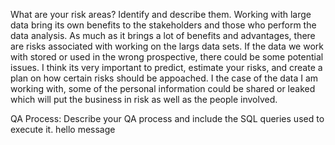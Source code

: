 What are your risk areas? Identify and describe them.
Working with large data bring its own benefits to the stakeholders and those who perform the data analysis. As much as it brings a lot of benefits and advantages, there are risks associated with working on the largs data sets. 
If the data we work with stored or used in the wrong prospective, there could be some potential issues. I think its very important to predict, estimate your risks, and create a plan on how certain risks should be appoached.
I the case of the data I am working with, some of the personal information could be shared or leaked which will put the business in risk as well as the people involved.

QA Process:
Describe your QA process and include the SQL queries used to execute it.
hello message